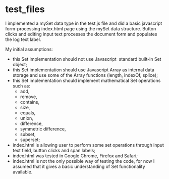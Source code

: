 # test_files

I implemented a mySet data type in the test.js file and did a basic javascript form-processing 
index.html page using the mySet data structure. Button clicks and editing input text processes 
the document form and populates the log text label.

My initial assumptions:
- this Set implementation should not use Javascript  standard built-in Set object;
- this Set implementation should use Javascript Array as internal data storage and use some of
the Array functions (length, indexOf, splice);
- this Set implementation should implement mathematical Set operations such as:
    - add, 
    - remove, 
    - contains, 
    - size, 
    - equals, 
    - union, 
    - difference, 
    - symmetric difference, 
    - subset, 
    - superset;
- index.html is allowing user to perform some set operations through input text field, button 
clicks and span labels;
- index.html was tested in Google Chrome, Firefox and Safari;
- index.html is not the only possible way of testing the code, for now I assumed that it gives 
a basic understanding of Set functionality available.
